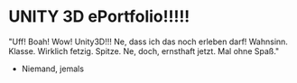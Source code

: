 # UNITY 3D ePortfolio!!!!!

"Uff! Boah! Wow! Unity3D!!! Ne, dass ich das noch erleben darf! Wahnsinn. Klasse. Wirklich fetzig. Spitze. Ne, doch, ernsthaft jetzt. Mal ohne Spaß."

- Niemand, jemals
